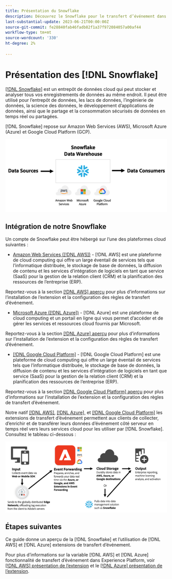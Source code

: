 ```yaml
---
title: Présentation du Snowflake
description: Découvrez le Snowflake pour le transfert d’événement dans Adobe Experience Platform.
last-substantial-update: 2023-06-21T00:00:00Z
source-git-commit: fe28840fab46fadb82f1a37f972084057a00af44
workflow-type: tm+mt
source-wordcount: '330'
ht-degree: 2%

---
```


# Présentation des [!DNL Snowflake]

[[!DNL Snowflake]](https://www.snowflake.com/en/) est un entrepôt de données cloud qui peut stocker et analyser tous vos enregistrements de données au même endroit. Il peut être utilisé pour l’entrepôt de données, les lacs de données, l’ingénierie de données, la science des données, le développement d’applications de données, ainsi que le partage et la consommation sécurisés de données en temps réel ou partagées.

[!DNL Snowflake] repose sur Amazon Web Services (AWS), Microsoft Azure (Azure) et Google Cloud Platform (GCP).

![Diagramme affichant la [!DNL Snowflake] architecture des données.](../../../images/extensions/server/snowflake/snowflake.png)

## Intégration de notre Snowflake

Un compte de Snowflake peut être hébergé sur l’une des plateformes cloud suivantes :

- [Amazon Web Services ([!DNL AWS])](https://aws.amazon.com/) - [!DNL AWS] est une plateforme de cloud computing qui offre un large éventail de services tels que l’informatique distribuée, le stockage de base de données, la diffusion de contenu et les services d’intégration de logiciels en tant que service (SaaS) pour la gestion de la relation client (CRM) et la planification des ressources de l’entreprise (ERP).

Reportez-vous à la section [[!DNL AWS] aperçu](../aws/overview.md) pour plus d’informations sur l’installation de l’extension et la configuration des règles de transfert d’événement.

- [Microsoft Azure ([!DNL Azure])](https://azure.microsoft.com/en-us/products/event-hubs/#overview) - [!DNL Azure] est une plateforme de cloud computing et un portail en ligne qui vous permet d’accéder et de gérer les services et ressources cloud fournis par Microsoft.

Reportez-vous à la section [[!DNL Azure] aperçu](../azure/overview.md) pour plus d’informations sur l’installation de l’extension et la configuration des règles de transfert d’événement.

- [[!DNL Google Cloud Platform]](https://cloud.google.com/) - [!DNL Google Cloud Platform] est une plateforme de cloud computing qui offre un large éventail de services tels que l’informatique distribuée, le stockage de base de données, la diffusion de contenu et les services d’intégration de logiciels en tant que service (SaaS) pour la gestion de la relation client (CRM) et la planification des ressources de l’entreprise (ERP).

Reportez-vous à la section [[!DNL Google Cloud Platform] aperçu](../google-cloud-platform/overview.md) pour plus d’informations sur l’installation de l’extension et la configuration des règles de transfert d’événement.

Notre natif [[!DNL AWS]](../aws/overview.md), [[!DNL Azure]](../azure/overview.md), et [[!DNL Google Cloud Platform]](../google-cloud-platform/overview.md) les extensions de transfert d’événement permettent aux clients de collecter, d’enrichir et de transférer leurs données d’événement côté serveur en temps réel vers leurs services cloud pour les utiliser par [!DNL Snowflake]. Consultez le tableau ci-dessous :

![Le [!DNL Snowflake] diagramme de reporting montrant le lien entre [!DNL AWS] et [!DNL Azure].](../../../images/extensions/server/snowflake/snowflake-workflow.png)

## Étapes suivantes

Ce guide donne un aperçu de la [!DNL Snowflake] et l’utilisation de [!DNL AWS] et [!DNL Azure] extensions de transfert d’événement.

Pour plus d’informations sur la variable [!DNL AWS] et [!DNL Azure] fonctionnalité de transfert d’événement dans Experience Platform, voir [[!DNL AWS] présentation de l’extension](../aws/overview.md) et le [[!DNL Azure] présentation de l’extension](../azure/overview.md).
